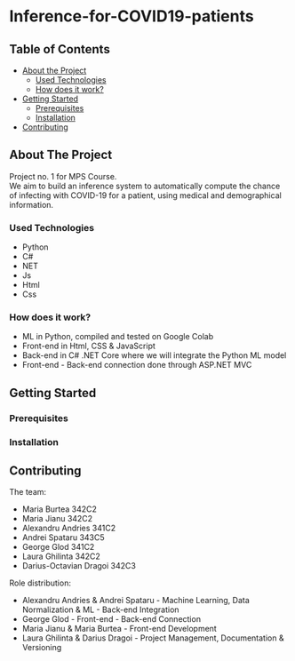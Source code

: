 # Inference-for-COVID19-patients

<!-- TABLE OF CONTENTS -->
## Table of Contents

* [About the Project](#about-the-project)
  * [Used Technologies](#usedtechnologies)
  * [How does it work? ](#howitworks)
* [Getting Started](#getting-started)
  * [Prerequisites](#prerequisites)
  * [Installation](#installation)
* [Contributing](#contributing)

<!-- ABOUT THE PROJECT -->
## About The Project

Project no. 1 for MPS Course.\
We aim to build an inference system to automatically compute the chance of infecting with COVID-19 for a patient, using medical and demographical information.

### Used Technologies

 * Python
 * C# 
 * NET
 * Js
 * Html
 * Css

### How does it work?
 
 * ML in Python, compiled and tested on Google Colab
 * Front-end in Html, CSS & JavaScript
 * Back-end in C# .NET Core where we will integrate the Python ML model
 * Front-end - Back-end connection done through ASP.NET MVC
 
## Getting Started

### Prerequisites

### Installation

## Contributing

The team:

* Maria Burtea 342C2
* Maria Jianu 342C2
* Alexandru Andries 341C2
* Andrei Spataru 343C5
* George Glod 341C2
* Laura Ghilinta 342C2
* Darius-Octavian Dragoi 342C3

Role distribution:

* Alexandru Andries & Andrei Spataru - Machine Learning, Data Normalization & ML - Back-end Integration
* George Glod - Front-end - Back-end Connection
* Maria Jianu & Maria Burtea - Front-end Development
* Laura Ghilinta & Darius Dragoi - Project Management, Documentation & Versioning
